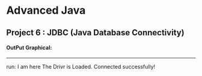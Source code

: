 # Advanced Java
## Project 6 : JDBC (Java Database Connectivity)
#### OutPut Graphical:
--------------------
run:
I am here
The Drivr is Loaded.
Connected successfully!

